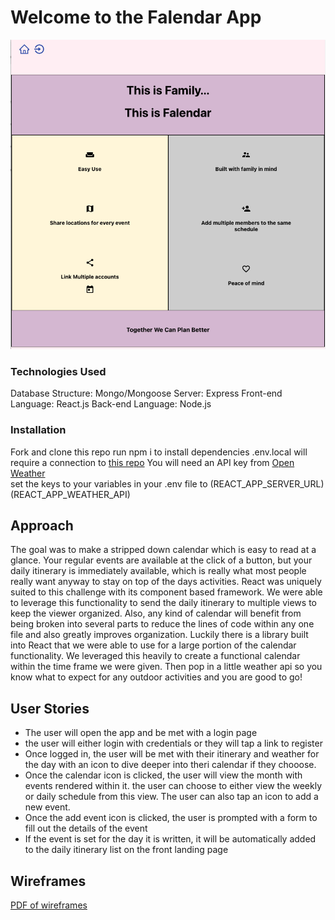 # Welcome to the Falendar App
![screenshot of Falendar](public/img/ScreenShot.png)
### Technologies Used
Database Structure:
    Mongo/Mongoose
Server:
    Express
Front-end Language:
    React.js
Back-end Language:
    Node.js
### Installation
Fork and clone this repo
run npm i to install dependencies
.env.local will require a connection to [this repo](https://github.com/EllieLissner/Collab-MERN-Server)
You will need an API key from [Open Weather](https://openweathermap.org/api)  
set the keys to your variables in your .env file to 
    (REACT_APP_SERVER_URL)
    (REACT_APP_WEATHER_API)
## Approach
The goal was to make a stripped down calendar which is easy to read at a glance. 
Your regular events are available at the click of a button, but your daily itinerary 
is immediately available, which is really what most people really want anyway to 
stay on top of the days activities. 
React was uniquely suited to this challenge with its component based framework. We 
were able to leverage this functionality to send the daily itinerary to multiple views 
to keep the viewer organized. Also, any kind of calendar will benefit from being broken 
into several parts to reduce the lines of code within any one file and also greatly 
improves organization. 
Luckily there is a library built into React that we were able to use for a large portion 
of the calendar functionality. We leveraged this heavily to create a functional calendar 
within the time frame we were given. Then pop in a little weather api so you know what to 
expect for any outdoor activities and you are good to go!
## User Stories
* The user will open the app and be met with a login page
* the user will either login with credentials or they will tap a link to register
* Once logged in, the user will be met with their itinerary and weather for the day  with 
an icon to dive deeper into theri calendar if they chooose.
* Once the calendar icon is clicked, the user will view the month with events rendered within
it. the user can choose to either view the weekly or daily schedule from this view. The user 
can also tap an icon to add a new event.
* Once the add event icon is clicked, the user is prompted with a form to fill out the 
details of the event
* If the event is set for the day it is written, it will be automatically added to the daily 
itinerary list on the front landing page
## Wireframes
[PDF of wireframes](public/img/Group7.pdf)
